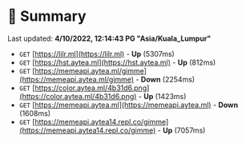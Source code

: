 # 📖 Summary
Last updated: **4/10/2022, 12:14:43 PG "Asia/Kuala_Lumpur"**

- `GET` [https://lilr.ml](https://lilr.ml) - **Up** (5307ms)
- `GET` [https://hst.aytea.ml](https://hst.aytea.ml) - **Up** (812ms)
- `GET` [https://memeapi.aytea.ml/gimme](https://memeapi.aytea.ml/gimme) - **Down** (2254ms)
- `GET` [https://color.aytea.ml/4b31d6.png](https://color.aytea.ml/4b31d6.png) - **Up** (1423ms)
- `GET` [https://memeapi.aytea.ml](https://memeapi.aytea.ml) - **Down** (1608ms)
- `GET` [https://memeapi.aytea14.repl.co/gimme](https://memeapi.aytea14.repl.co/gimme) - **Up** (7057ms)
